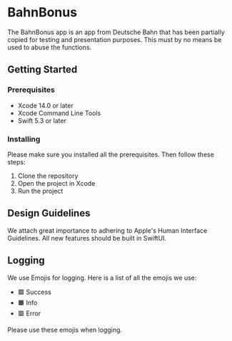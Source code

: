 #  BahnBonus

The BahnBonus app is an app from Deutsche Bahn that has been partially copied for testing and presentation purposes. This must by no means be used to abuse the functions.

## Getting Started

###  Prerequisites

- Xcode 14.0 or later
- Xcode Command Line Tools
- Swift 5.3 or later

###  Installing

Please make sure you installed all the prerequisites. Then follow these steps:

1. Clone the repository
2. Open the project in Xcode
3. Run the project

## Design Guidelines

We attach great importance to adhering to Apple's Human Interface Guidelines. All new features should be built in SwiftUI.

## Logging

We use Emojis for logging. Here is a list of all the emojis we use:

- 🟩 Success
- 🟧 Info
- 🟥 Error

Please use these emojis when logging.


